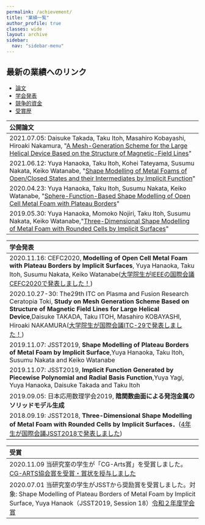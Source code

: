 ```yaml
---
permalink: /achievement/
title: "業績一覧"
author_profile: true
classes: wide
layout: archive
sidebar:
  nav: "sidebar-menu"
---
```


## 最新の業績へのリンク
- [論文](https://researchmap.jp/takuitoh/published_papers)
- [学会発表](https://researchmap.jp/takuitoh/presentations)
- [競争的資金](https://researchmap.jp/takuitoh/research_projects)
- [受賞歴](https://researchmap.jp/takuitoh/awards)

| 公開論文                                                                                                                                                                                                                                                      |
| :------------------------------------------------------------------------------------------------------------------------------------------------------------------------------------------------------------------------------------------------------------ |
| 2021.07.05: Daisuke Takada, Taku Itoh, Masahiro Kobayashi, Hiroaki Nakamura, "[A Mesh-Generation Scheme for the Large Helical Device Based on the Structure of Magnetic-Field Lines](http://www.jspf.or.jp/PFR/PFR_articles/pfr2021/pfr2021_16-2401086.html)" |
| 2021.06.12: Yuya Hanaoka, Taku Itoh, Kohei Tateyama, Susumu Nakata, Keiko Watanabe, "[Shape Modelling of Metal Foams of Open/Closed States and their Intermediates by Implicit Function](https://www.jstage.jst.go.jp/article/jasse/8/1/8_143/_article)"      |
| 2020.04.23: Yuya Hanaoka, Taku Itoh, Susumu Nakata, Keiko Watanabe, "[Sphere-Function-Based Shape Modelling of Open Cell Metal Foam with Plateau Borders](https://www.jstage.jst.go.jp/article/jasse/7/1/7_89/_article)"                                      |
| 2019.05.30: Yuya Hanaoka, Momoko Nojiri, Taku Itoh, Susumu Nakata, Keiko Watanabe,"[Three-Dimensional Shape Modelling of Metal Foam with Rounded Cells by Implicit Surfaces](https://www.jstage.jst.go.jp/article/jasse/6/1/6_195/_article)"                  |

| 学会発表                                                                                                                                                                                                                                                                                                                                                          |
| :---------------------------------------------------------------------------------------------------------------------------------------------------------------------------------------------------------------------------------------------------------------------------------------------------------------------------------------------------------------- |
| 2020.11.16: CEFC2020, **Modelling of Open Cell Metal Foam with Plateau Borders by Implicit Surfaces**, Yuya Hanaoka, Taku Itoh, Susumu Nakata, Keiko Watanabe([大学院生がIEEEの国際会議CEFC2020で発表しました！](http://www.su.cit.nihon-u.ac.jp/index.php/ja/newsarticle/254-ieee-cefc2020))                                                                     |
| 2020.10.27-30: The29th ITC on Plasma and Fusion Research Ceratopia Toki, **Study on Mesh Generation Scheme Based on Structure of Magnetic Field Lines for Large Helical Device**,Daisuke TAKADA, Taku ITOH, Masahiro KOBAYASHI, Hiroaki NAKAMURA([大学院生が国際会議ITC-29で発表しました！](http://www.su.cit.nihon-u.ac.jp/index.php/ja/newsarticle/253-itc-29)) |
| 2019.11.07: JSST2019, **Shape Modelling of Plateau Borders of Metal Foam by Implicit Surface**,Yuya Hanaoka, Taku Itoh, Susumu Nakata and Keiko Watanabe                                                                                                                                                                                                          |
| 2019.11.07: JSST2019, **Implicit Function Generated by Piecewise Polynomial and Radial Basis Function**,Yuya Yagi, Yuya Hanaoka, Daisuke Takada and Taku Itoh                                                                                                                                                                                                     |
| 2019.09.05: 日本応用数理学会2019, **陰関数曲面による発泡金属のソリッドモデル生成**                                                                                                                                                                                                                                                                                |
| 2018.09.19: JSST2018, **Three-Dimensional Shape Modelling of Metal Foam with Rounded Cells by Implicit Surfaces．**([4年生が国際会議JSST2018で発表しました](http://www.su.cit.nihon-u.ac.jp/index.php/ja/185-4-jsst2018))                                                                                                                                         |

| 受賞                                                                                                                                                                                                                                           |
| :--------------------------------------------------------------------------------------------------------------------------------------------------------------------------------------------------------------------------------------------- |
| 2020.11.09 当研究室の学生が「CG-Arts賞」を受賞しました。[CG-ARTS協会賞を受賞・賞状を授与しました](http://www.su.cit.nihon-u.ac.jp/index.php/ja/newsarticle/249-cg-arts-2019)                                                                   |
| 2020.07.01 当研究室の学生がJSSTから奨励賞を受賞しました。対象: Shape Modelling of Plateau Borders of Metal Foam by Implicit Surface, Yuya Hanaok（JSST2019, Session 18）[令和２年度学会賞](https://www.jsst.jp/jsst_info/award/R02winner.html) |